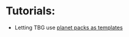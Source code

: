 # Tutorials:
* Letting TBG use [planet packs as templates](https://github.com/kjoenth/To-Boldly-Go/wiki/Tutorial:-Planet-packs-as-templates)